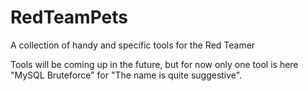 # RedTeamPets
A collection of handy and specific tools for the Red Teamer

Tools will be coming up in the future, but for now only one tool is here "MySQL Bruteforce" for "The name is quite suggestive".
